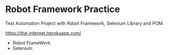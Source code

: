  # Robot Framework Practice
Test Automation Project with Robot Framework, Selenium Library and POM.


 https://the-internet.herokuapp.com/

- Robot FrameWork
- Selenium
